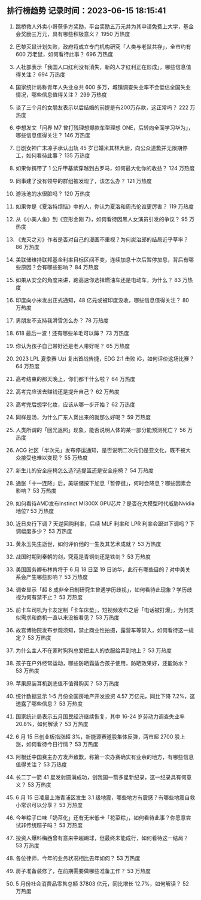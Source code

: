 
## 排行榜趋势 记录时间：2023-06-15 18:15:41
  
  1. 跳桥救人外卖小哥获多方奖励，平台奖励五万元并为其申请免费上大学，基金会奖励三万元，具有哪些积极意义？ 1950 万热度
    
  2. 巴黎灭鼠计划失败，政府将成立专门机构研究「人类与老鼠共存」，全市约有 600 万老鼠，如何看待此事？ 696 万热度
    
  3. 人社部表示「我国人口红利没有消失，新的人才红利正在形成」，哪些信息值得关注？ 694 万热度
    
  4. 国家统计局称青年人失业总共 600 多万，城镇调查失业率不会低估全国失业情况，哪些信息值得关注？ 299 万热度
    
  5. 谈了三个月的女朋友表示以后结婚的前提是有200万存款，这正常吗？ 222 万热度
    
  6. 李想发文「问界 M7 曾打残理想爆款车型理想 ONE，后转向全面学习华为」，哪些信息值得关注？ 146 万热度
    
  7. 日剧女神广末凉子承认出轨 45 岁已婚米其林大厨，向公众道歉并无限期停工，如何看待此事？ 135 万热度
    
  8. 如果你携带了 1 公斤甲基紫穿越到古罗马，如何最大化你的收益？ 124 万热度
    
  9. 同事建了没有领导的群组被发现了，该怎么办？ 121 万热度
    
  10. 游泳池的水很脏吗？ 120 万热度
    
  11. 如果你是《夏洛特烦恼》中的人，你认为夏洛和周杰伦谁更厉害？ 119 万热度
    
  12. 从《小美人鱼》到《变形金刚 7》，如何看待因黑人女演员引发的争议？ 95 万热度
    
  13. 《鬼灭之刃》作者是否对自己的漫画不重视？为何炭治郎的结局近乎草率？ 86 万热度
    
  14. 美联储维持联邦基金利率目标区间不变，连续加息十次后暂停加息，背后有哪些原因？会有哪些影响？ 84 万热度
    
  15. 如果从安全的角度来讲，跑高速你选择燃油车还是电动车，为什么？ 83 万热度
    
  16. 印度向小米发出正式通知，48 亿元或被印度没收，哪些信息值得关注？ 80 万热度
    
  17. 男朋友不支持我滑雪怎么办？ 78 万热度
    
  18. 618 最后一波！还有哪些羊毛可以薅？ 73 万热度
    
  19. 你认为孩子自己带好还是老人带好呢？ 65 万热度
    
  20. 2023 LPL 夏季赛 Uzi 复出首战告捷，EDG 2:1 击败 iG，如何评价这场比赛？ 64 万热度
    
  21. 高考结束的那天晚上，你们都干什么啦？ 64 万热度
    
  22. 高考完应该去赚钱还是提升自己？ 62 万热度
    
  23. 高考完后想学化妆，应该从哪一步开始？ 62 万热度
    
  24. 同样是汤，为什么广东人煲出来的就那么好喝？ 59 万热度
    
  25. 人类所谓的「回光返照」现象，能否说明人体的某一部分能预测死亡？ 56 万热度
    
  26. ACG 社区「半次元」发布停运通知，是否说明二次元仍是亚文化，既不被大众接受也难以变现？ 55 万热度
    
  27. 新生儿的安全座椅怎么选?选提篮还是安全座椅？ 54 万热度
    
  28. 通胀「十一连降」后，美联储按下加息「暂停键」，何时会降息？哪些因素会影响？ 53 万热度
    
  29. 如何看待AMD发布Instinct MI300X GPU芯片？是否在大模型时代威胁Nvidia地位? 53 万热度
    
  30. 近日央行下调 7 天逆回购利率，后续 MLF 利率和 LPR 利率会跟进下调吗？下调幅度多少？ 53 万热度
    
  31. 黄永玉先生逝世，如何评价他的一生及其艺术成就？ 53 万热度
    
  32. 战国时期到秦朝的剑，究竟是青铜剑还是铁剑？ 53 万热度
    
  33. 美国国务卿布林肯将于 6 月 18 日至 19 日访华，此行有哪些目的？对中美关系会产生哪些影响？ 53 万热度
    
  34. 调查显示「超 8 成非全日制研究生曾遇学历歧视」，如何看待此现象？学历歧视为何有禁不止？ 53 万热度
    
  35. 前卡车司机为卡友定制「卡车床垫」，短视频发布之后「电话被打爆」，为何类似需求和商机一直以来没被看见？ 53 万热度
    
  36. 故宫博物院发布参观须知，禁止商业性拍摄，露营车等禁入，如何看待这一规定？ 53 万热度
    
  37. 为什么主人不在家时狗狗总爱把主人的衣服给弄到地上？ 53 万热度
    
  38. 孩子在户外经常运动，哪些防晒霜适合孩子使用，防晒效果好，还能防水？ 53 万热度
    
  39. 苹果原装耳机到底值不值得购买？ 53 万热度
    
  40. 统计数据显示 1-5 月份全国房地产开发投资 4.57 万亿元，同比下降 7.2%，这透露了哪些信息？ 53 万热度
    
  41. 国家统计局表示五月国民经济继续恢复，其中 16-24 岁劳动力调查失业率 20.8%，如何解读？ 53 万热度
    
  42. 6 月 15 日创业板指涨超 3%，新能源赛道股集体反弹，两市超 2700 股上涨，如何看待今日行情？ 53 万热度
    
  43. 阿根廷中国赛主办方发声致歉，称第一次办赛确实有业余的地方，有哪些信息值得关注？ 53 万热度
    
  44. 长二丁一箭 41 星发射圆满成功，创我国一箭多星新纪录，这一纪录具有何意义？ 53 万热度
    
  45. 6 月 15 日凌晨上海青浦区发生 3.1 级地震，哪些地方有震感？有哪些地震自救小常识可以分享？ 53 万热度
    
  46. 今年粽子口味「奶茶化」还有无米低卡「花菜粽」，如何看待此事？你愿意尝试非传统粽子吗？ 53 万热度
    
  47. 投资人爆料梅西曾有意来中超踢球，但最终未能成行，如何看待这一结局？ 53 万热度
    
  48. 各位律师，今年的业务状况相比去年如何？ 53 万热度
    
  49. 房子准备装修了，在前期需要做哪些准备工作？ 53 万热度
    
  50. 5 月份社会消费品零售总额 37803 亿元，同比增长 12.7%，如何解读？ 52 万热度
    
